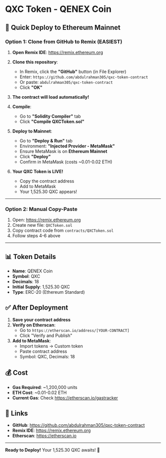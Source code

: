 # QXC Token - QENEX Coin

## 🚀 Quick Deploy to Ethereum Mainnet

### Option 1: Clone from GitHub to Remix (EASIEST)

1. **Open Remix IDE**: https://remix.ethereum.org

2. **Clone this repository**:
   - In Remix, click the **"GitHub"** button (in File Explorer)
   - Enter: `https://github.com/abdulrahman305/qxc-token-contract`
   - Or paste: `abdulrahman305/qxc-token-contract`
   - Click **"OK"**

3. **The contract will load automatically!**

4. **Compile**:
   - Go to **"Solidity Compiler"** tab
   - Click **"Compile QXCToken.sol"**

5. **Deploy to Mainnet**:
   - Go to **"Deploy & Run"** tab
   - Environment: **"Injected Provider - MetaMask"**
   - Ensure MetaMask is on **Ethereum Mainnet**
   - Click **"Deploy"**
   - Confirm in MetaMask (costs ~0.01-0.02 ETH)

6. **Your QXC Token is LIVE!**
   - Copy the contract address
   - Add to MetaMask
   - Your 1,525.30 QXC appears!

---

### Option 2: Manual Copy-Paste

1. Open: https://remix.ethereum.org
2. Create new file: `QXCToken.sol`
3. Copy contract code from `contracts/QXCToken.sol`
4. Follow steps 4-6 above

---

## 📊 Token Details

- **Name**: QENEX Coin
- **Symbol**: QXC
- **Decimals**: 18
- **Initial Supply**: 1,525.30 QXC
- **Type**: ERC-20 (Ethereum Standard)

## ✅ After Deployment

1. **Save your contract address**
2. **Verify on Etherscan**: 
   - Go to `https://etherscan.io/address/[YOUR-CONTRACT]`
   - Click "Verify and Publish"
3. **Add to MetaMask**:
   - Import tokens → Custom token
   - Paste contract address
   - Symbol: QXC, Decimals: 18

## 💰 Cost

- **Gas Required**: ~1,200,000 units
- **ETH Cost**: ~0.01-0.02 ETH
- **Current Gas**: Check https://etherscan.io/gastracker

## 🔗 Links

- **GitHub**: https://github.com/abdulrahman305/qxc-token-contract
- **Remix IDE**: https://remix.ethereum.org
- **Etherscan**: https://etherscan.io

---

**Ready to Deploy!** Your 1,525.30 QXC awaits! 🚀